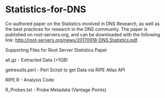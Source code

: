 # Statistics-for-DNS
Co-authored paper on the Statistics involved in DNS Research, as well as the best practices for research in the DNS community. The paper is published on root-servers.org, and can be downloaded with the following link: http://root-servers.org/news/20170918-DNS.Statistics.pdf.

Supporting Files for Root Server Statistics Paper

all.gz - Extracted Data (>1GB)

getresults.perl - Perl Scirpt to get Data via RIPE Atlas API

RIPE.R - Analysis Code

R_Probes.txt - Probe Metadata (Vantage Points)
